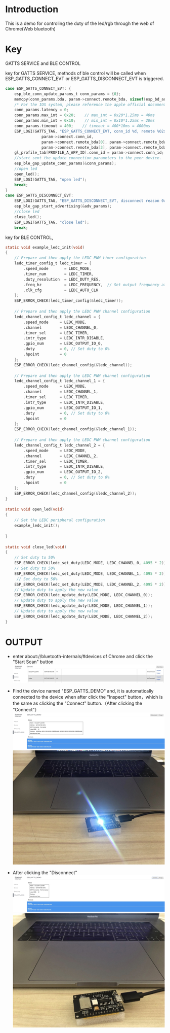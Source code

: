 # Introduction

This is a demo for controling the duty of the led/rgb through the web of Chrome(Web bluetooth)

# Key

GATTS SERVICE and BLE CONTROL

key for GATTS SERVICE, methods of ble control will be called when ESP_GATTS_CONNECT_EVT or ESP_GATTS_DISCONNECT_EVT is triggered.
``` c
case ESP_GATTS_CONNECT_EVT: {
    esp_ble_conn_update_params_t conn_params = {0};
    memcpy(conn_params.bda, param->connect.remote_bda, sizeof(esp_bd_addr_t));
    /* For the IOS system, please reference the apple official documents about the ble connection parameters restrictions. */
    conn_params.latency = 0;
    conn_params.max_int = 0x20;    // max_int = 0x20*1.25ms = 40ms
    conn_params.min_int = 0x10;    // min_int = 0x10*1.25ms = 20ms
    conn_params.timeout = 400;    // timeout = 400*10ms = 4000ms
    ESP_LOGI(GATTS_TAG, "ESP_GATTS_CONNECT_EVT, conn_id %d, remote %02x:%02x:%02x:%02x:%02x:%02x:",
                param->connect.conn_id,
                param->connect.remote_bda[0], param->connect.remote_bda[1], param->connect.remote_bda[2],
                param->connect.remote_bda[3], param->connect.remote_bda[4], param->connect.remote_bda[5]);
    gl_profile_tab[PROFILE_A_APP_ID].conn_id = param->connect.conn_id;
    //start sent the update connection parameters to the peer device.
    esp_ble_gap_update_conn_params(&conn_params);
    //open led
    open_led();
    ESP_LOGI(GATTS_TAG, "open led");
    break;
}
case ESP_GATTS_DISCONNECT_EVT:
    ESP_LOGI(GATTS_TAG, "ESP_GATTS_DISCONNECT_EVT, disconnect reason 0x%x", param->disconnect.reason);
    esp_ble_gap_start_advertising(&adv_params);
    //close led
    close_led();
    ESP_LOGI(GATTS_TAG, "close led");
    break;
```

key for BLE CONTROL, 
``` c
static void example_ledc_init(void)
{
    // Prepare and then apply the LEDC PWM timer configuration
    ledc_timer_config_t ledc_timer = {
        .speed_mode       = LEDC_MODE,
        .timer_num        = LEDC_TIMER,
        .duty_resolution  = LEDC_DUTY_RES,
        .freq_hz          = LEDC_FREQUENCY,  // Set output frequency at 5 kHz
        .clk_cfg          = LEDC_AUTO_CLK
    };
    ESP_ERROR_CHECK(ledc_timer_config(&ledc_timer));

    // Prepare and then apply the LEDC PWM channel configuration
    ledc_channel_config_t ledc_channel = {
        .speed_mode     = LEDC_MODE,
        .channel        = LEDC_CHANNEL_0,
        .timer_sel      = LEDC_TIMER,
        .intr_type      = LEDC_INTR_DISABLE,
        .gpio_num       = LEDC_OUTPUT_IO_0,
        .duty           = 0, // Set duty to 0%
        .hpoint         = 0
    };
    ESP_ERROR_CHECK(ledc_channel_config(&ledc_channel));

    // Prepare and then apply the LEDC PWM channel configuration
    ledc_channel_config_t ledc_channel_1 = {
        .speed_mode     = LEDC_MODE,
        .channel        = LEDC_CHANNEL_1,
        .timer_sel      = LEDC_TIMER,
        .intr_type      = LEDC_INTR_DISABLE,
        .gpio_num       = LEDC_OUTPUT_IO_1,
        .duty           = 0, // Set duty to 0%
        .hpoint         = 0
    };
    ESP_ERROR_CHECK(ledc_channel_config(&ledc_channel_1));

    // Prepare and then apply the LEDC PWM channel configuration
    ledc_channel_config_t ledc_channel_2 = {
        .speed_mode     = LEDC_MODE,
        .channel        = LEDC_CHANNEL_2,
        .timer_sel      = LEDC_TIMER,
        .intr_type      = LEDC_INTR_DISABLE,
        .gpio_num       = LEDC_OUTPUT_IO_2,
        .duty           = 0, // Set duty to 0%
        .hpoint         = 0
    };
    ESP_ERROR_CHECK(ledc_channel_config(&ledc_channel_2));
}

static void open_led(void)
{
    // Set the LEDC peripheral configuration
    example_ledc_init();

}

static void close_led(void)
{
    // Set duty to 50%
    ESP_ERROR_CHECK(ledc_set_duty(LEDC_MODE, LEDC_CHANNEL_0, 4095 * 2));
    // Set duty to 50%
    ESP_ERROR_CHECK(ledc_set_duty(LEDC_MODE, LEDC_CHANNEL_1, 4095 * 2));
     // Set duty to 50%
    ESP_ERROR_CHECK(ledc_set_duty(LEDC_MODE, LEDC_CHANNEL_2, 4095 * 2));
    // Update duty to apply the new value
    ESP_ERROR_CHECK(ledc_update_duty(LEDC_MODE, LEDC_CHANNEL_0));
    // Update duty to apply the new value
    ESP_ERROR_CHECK(ledc_update_duty(LEDC_MODE, LEDC_CHANNEL_1));
    // Update duty to apply the new value
    ESP_ERROR_CHECK(ledc_update_duty(LEDC_MODE, LEDC_CHANNEL_2));
}
```

# OUTPUT

* enter about://bluetooth-internals/#devices of Chrome and click the "Start Scan" button
![avatar](https://github.com/BlessedChild/TimeTree/blob/main/sources/webClient_ble_control_led/scan_divice.jpg)

* Find the device named "ESP_GATTS_DEMO" and, it is automatically connected to the device when after click the "Inspect" button，which is the same as clicking the "Connect" button.（After clicking the "Connect"）
![avatar](https://github.com/BlessedChild/TimeTree/blob/main/sources/webClient_ble_control_led/after_click_connect.jpg)
![avatar](https://github.com/BlessedChild/TimeTree/blob/main/sources/webClient_ble_control_led/connect_event_close_led.jpg)

* After clicking the "Disconnect"
![avatar](https://github.com/BlessedChild/TimeTree/blob/main/sources/webClient_ble_control_led/after_click_disconnect.jpg)
![avatar](https://github.com/BlessedChild/TimeTree/blob/main/sources/webClient_ble_control_led/disconnect_event_close_led.jpg)
